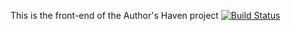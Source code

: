 This is the front-end of the Author's Haven project
[![Build Status](https://travis-ci.org/andela/dahlia-ah-frontend.svg?branch=develop)](https://travis-ci.org/andela/dahlia-ah-frontend)